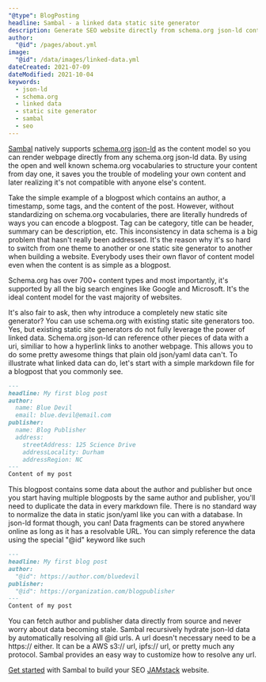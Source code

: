 ```yaml
---
"@type": BlogPosting
headline: Sambal - a linked data static site generator
description: Generate SEO website directly from schema.org json-ld content 
author:
  "@id": /pages/about.yml
image:
  "@id": /data/images/linked-data.yml
dateCreated: 2021-07-09
dateModified: 2021-10-04
keywords: 
  - json-ld
  - schema.org
  - linked data
  - static site generator
  - sambal
  - seo
---
```


[Sambal](https://sambal.dev) natively supports [schema.org](https://schema.org/) [json-ld](https://json-ld.org/) as the content model so you can render webpage directly from any schema.org json-ld data.  By using the open and well known schema.org vocabularies to structure your content from day one, it saves you the trouble of modeling your own content and later realizing it's not compatible with anyone else's content.

Take the simple example of a blogpost which contains an author, a timestamp, some tags, and the content of the post.  However, without standardizing on schema.org vocabularies, there are literally hundreds of ways you can encode a blogpost.  Tag can be category, title can be header, summary can be description, etc.  This inconsistency in data schema is a big problem that hasn't really been addressed.  It's the reason why it's so hard to switch from one theme to another or one static site generator to another when building a website.  Everybody uses their own flavor of content model even when the content is as simple as a blogpost.

Schema.org has over 700+ content types and most importantly, it's supported by all the big search engines like Google and Microsoft.  It's the ideal content model for the vast majority of websites.

It's also fair to ask, then why introduce a completely new static site generator?  You can use schema.org with existing static site generators too.  Yes, but existing static site generators do not fully leverage the power of linked data.  Schema.org json-ld can reference other pieces of data with a uri, similiar to how a hyperlink links to another webpage.  This allows you to do some pretty awesome things that plain old json/yaml data can't.  To illustrate what linked data can do, let's start with a simple markdown file for a blogpost that you commonly see.

```md
---
headline: My first blog post
author:
  name: Blue Devil
  email: blue.devil@email.com
publisher:
  name: Blog Publisher
  address:
    streetAddress: 125 Science Drive
    addressLocality: Durham
    addressRegion: NC
---
Content of my post
```

This blogpost contains some data about the author and publisher but once you start having multiple blogposts by the same author and publisher, you'll need to duplicate the data in every markdown file.  There is no standard way to normalize the data in static json/yaml like you can with a database.  In json-ld format though, you can!  Data fragments can be stored anywhere online as long as it has a resolvable URL.  You can simply reference the data using the special "@id" keyword like such

```md
---
headline: My first blog post
author:
  "@id": https://author.com/bluedevil
publisher:
  "@id": https://organization.com/blogpublisher
---
Content of my post
```

You can fetch author and publisher data directly from source and never worry about data becoming stale.  Sambal recursively hydrate json-ld data by automatically resolving all @id urls.  A url doesn't necessary need to be a https:// either.  It can be a AWS s3:// url, ipfs:// url, or pretty much any protocol.  Sambal provides an easy way to customize how to resolve any url.

[Get started](https://sambal.dev/docs/get-started/) with Sambal to build your SEO [JAMstack](https://jamstack.org/) website.
